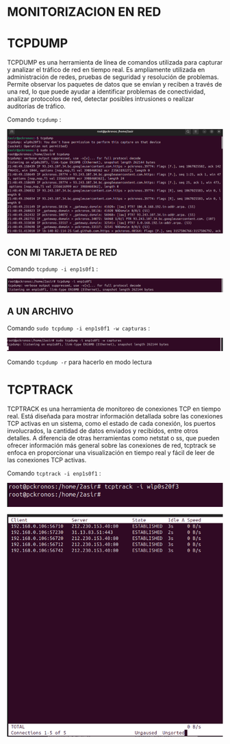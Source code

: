 # MONITORIZACION EN RED 

# TCPDUMP
TCPDUMP es una herramienta de línea de comandos utilizada para capturar y analizar el tráfico de red en tiempo real. Es ampliamente utilizada en administración de redes, pruebas de seguridad y resolución de problemas. Permite observar los paquetes de datos que se envían y reciben a través de una red, lo que puede ayudar a identificar problemas de conectividad, analizar protocolos de red, detectar posibles intrusiones o realizar auditorías de tráfico.

Comando `tcpdump` :

![tcpdump](img/img18.png)

## CON MI TARJETA DE RED 

Comando `tcpdump -i enp1s0f1` :

![tcpdump](img/img19.png)

## A UN ARCHIVO

Comando `sudo tcpdump -i enp1s0f1 -w capturas` :

![tcpdump](img/img20.png)

Comando `tcpdump -r` para hacerlo en modo lectura

# TCPTRACK

TCPTRACK es una herramienta de monitoreo de conexiones TCP en tiempo real. Está diseñada para mostrar información detallada sobre las conexiones TCP activas en un sistema, como el estado de cada conexión, los puertos involucrados, la cantidad de datos enviados y recibidos, entre otros detalles. A diferencia de otras herramientas como netstat o ss, que pueden ofrecer información más general sobre las conexiones de red, tcptrack se enfoca en proporcionar una visualización en tiempo real y fácil de leer de las conexiones TCP activas.

Comando `tcptrack -i enp1s0f1` :

![tcpdump](img/img22.png)

![tcpdump](img/img21.png)
